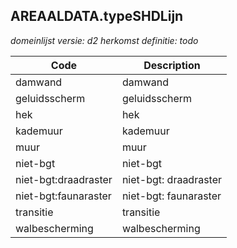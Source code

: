 ## AREAALDATA.typeSHDLijn

*domeinlijst versie: d2* *herkomst definitie: todo*

 |Code |Description	|
|	---	|	---	|
| damwand | damwand |
| geluidsscherm | geluidsscherm |
| hek | hek |
| kademuur | kademuur |
| muur | muur |
| niet-bgt | niet-bgt |
| niet-bgt:draadraster | niet-bgt: draadraster |
| niet-bgt:faunaraster | niet-bgt: faunaraster |
| transitie | transitie |
| walbescherming | walbescherming |
